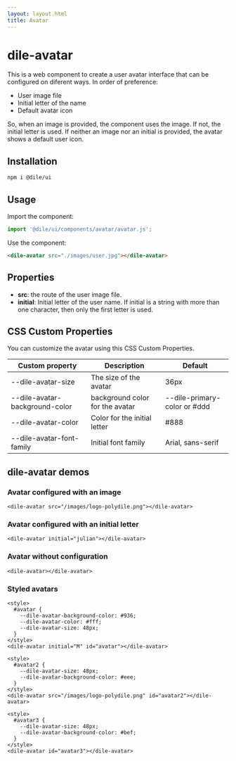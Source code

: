 ```yaml
---
layout: layout.html
title: Avatar
---
```


# dile-avatar

This is a web component to create a user avatar interface that can be configured on diferent ways. In order of preference:

- User image file 
- Initial letter of the name
- Default avatar icon

So, when an image is provided, the component uses the image. If not, the initial letter is used. If neither an image nor an initial is provided, the avatar shows a default user icon.

## Installation
```bash
npm i @dile/ui
```

## Usage

Import the component:

```javascript
import '@dile/ui/components/avatar/avatar.js';
```

Use the component:

```html
<dile-avatar src="./images/user.jpg"></dile-avatar>
```

## Properties

- **src**: the route of the user image file.
- **initial**: Initial letter of the user name. If initial is a string with more than one character, then only the first letter is used.

## CSS Custom Properties

You can customize the avatar using this CSS Custom Properties.

Custom property | Description | Default
----------------|-------------|---------
--dile-avatar-size | The size of the avatar | 36px
--dile-avatar-background-color | background color for the avatar | --dile-primary-color or #ddd
--dile-avatar-color | Color for the initial letter | #888
--dile-avatar-font-family | Initial font family | Arial, sans-serif


## dile-avatar demos

### Avatar configured with an image

```html:preview
<dile-avatar src="/images/logo-polydile.png"></dile-avatar>
```

### Avatar configured with an initial letter

```html:preview
<dile-avatar initial="julian"></dile-avatar>
```

### Avatar without configuration

```html:preview
<dile-avatar></dile-avatar>
```

### Styled avatars

```html:preview
<style>
  #avatar {
    --dile-avatar-background-color: #936;
    --dile-avatar-color: #fff;
    --dile-avatar-size: 48px;
  }
</style>
<dile-avatar initial="M" id="avatar"></dile-avatar>

<style>
  #avatar2 {
    --dile-avatar-size: 48px;
    --dile-avatar-background-color: #eee;
  }
</style>
<dile-avatar src="/images/logo-polydile.png" id="avatar2"></dile-avatar>

<style>
  #avatar3 {
    --dile-avatar-size: 48px;
    --dile-avatar-background-color: #bef;
  }
</style>
<dile-avatar id="avatar3"></dile-avatar>
```